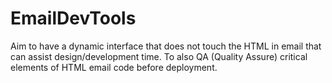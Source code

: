# EmailDevTools
Aim to have a dynamic interface that does not touch the HTML in email that can assist design/development time. 
To also QA (Quality Assure) critical elements of HTML email code before deployment.

